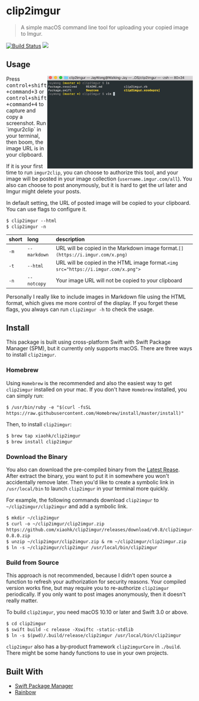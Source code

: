 # clip2imgur
> A simple macOS command line tool for uploading your copied image to Imgur. 

[![Build Status](https://travis-ci.org/xiaohk/clip2imgur.svg?branch=master)](https://travis-ci.org/xiaohk/clip2imgur)
<a href="https://swift.org/package-manager/"><img src="https://img.shields.io/badge/SPM-ready-red.svg"></a>

## Usage
<img src="./demo.gif" height=250  align="right">
Press <kbd>control+shift+command+3</kbd> or <kbd>control+shift+command+4</kbd> to capture and copy a screenshot. Run `imgur2clip` in your terminal, then boom, the image URL is in your clipboard.



If it is your first time to run `imgur2clip`, you can choose to authorize this tool, and your image will be posted in your image collection (`username.imgur.com/all`). You also can choose to post anonymously, but it is hard to get the url later and Imgur might delete your posts.

In default setting, the URL of posted image will be copied to your clipboard. You can use flags to configure it. 

```
$ clip2imgur --html
$ clip2imgur -n
```

| short | long | description |
|:--|:--|:--|
| `-m` | `--markdown` | URL will be copied in the Markdown image format.`[](https://i.imgur.com/x.png)` |
| `-t` | `--html` | URL will be copied in the HTML image format.`<img src="https://i.imgur.com/x.png">`|
| `-n` | `--notcopy` | Your image URL will not be copied to your clipboard |

Personally I really like to include images in Markdown file using the HTML format, which gives me more control of the display. If you forget these flags, you always can run `clip2imgur -h` to check the usage.

## Install

This package is built using cross-platform Swift with Swift Package Manager (SPM), but it currently only supports macOS. There are three ways to install `clip2imgur`.

### Homebrew
Using `Homebrew` is the recommended and also the easiest way to get `clip2imgur` installed on your mac. If you don't have `Homebrew` installed, you can simply run:

```
$ /usr/bin/ruby -e "$(curl -fsSL https://raw.githubusercontent.com/Homebrew/install/master/install)"
```

Then, to install `clip2imgur`:

```
$ brew tap xiaohk/clip2imgur
$ brew install clip2imgur
```

### Download the Binary
You also can download the pre-compiled binary from the [Latest Rease](https://github.com/xiaohk/clip2imgur/releases/latest). After extract the binary, you want to put it in somewhere you won't accidentally remove later. Then you'd like to create a symbolic link in `/usr/local/bin` to launch `clip2imgur` in your terminal more quickly.

For example, the following commands download `clip2imgur` to `~/clip2imgur/clip2imgur` and add a symbolic link. 

```
$ mkdir ~/clip2imgur
$ curl -o ~/clip2imgur/clip2imgur.zip https://github.com/xiaohk/clip2imgur/releases/download/v0.8/clip2imgur-0.8.0.zip
$ unzip ~/clip2imgur/clip2imgur.zip & rm ~/clip2imgur/clip2imgur.zip 
$ ln -s ~/clip2imgur/clip2imgur /usr/local/bin/clip2imgur
```

### Build from Source
This approach is not recommended, because I didn't open source a function to refresh your authorization for security reasons. Your compiled version works fine, but may require you to re-authorize `clip2imgur` periodically. If you only want to post images anonymously, then it doesn't really matter.

To build `clip2imgur`, you need macOS 10.10 or later and Swift 3.0 or above.

```
$ cd clip2imgur
$ swift build -c release -Xswiftc -static-stdlib
$ ln -s $(pwd)/.build/release/clip2imgur /usr/local/bin/clip2imgur
```

`clip2imgur` also has a by-product framework `clip2imgurCore` in `./build`. There might be some handy functions to use in your own projects.

## Built With
- [Swift Package Manager](https://swift.org/package-manager/)
- [Rainbow](https://github.com/onevcat/Rainbow)





